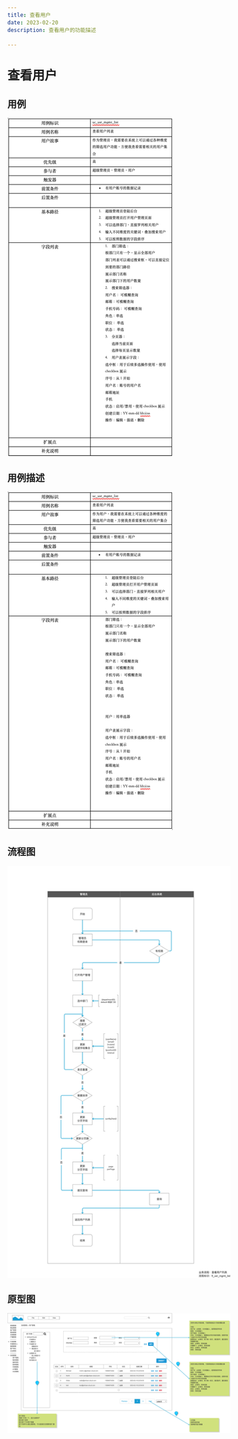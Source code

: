 ```yaml
---
title: 查看用户
date: 2023-02-20
description: 查看用户的功能描述

---
```


# 查看用户


## 用例

![](images/uc_usr_mgmt_list-______.png)


## 用例描述

![](images/uc_desc_usr_mgmt_list.png)

## 流程图

![](images/fl_usr_mgmt_list-______.png)

## 原型图
![](images/pt_usr_mgmt_list-______.png)
